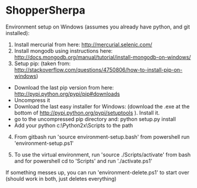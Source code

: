 ShopperSherpa
=============

Environment setup on Windows (assumes you already have python, and git installed):
1) Install mercurial from here: http://mercurial.selenic.com/
2) Install mongodb using instructions here: http://docs.mongodb.org/manual/tutorial/install-mongodb-on-windows/
3) Setup pip:
(taken from: http://stackoverflow.com/questions/4750806/how-to-install-pip-on-windows)
 - Download the last pip version from here: http://pypi.python.org/pypi/pip#downloads
 - Uncompress it
 - Download the last easy installer for Windows: (download the .exe at the bottom of http://pypi.python.org/pypi/setuptools ). Install it.
 - go to the uncompressed pip directory and: python setup.py install
 - Add your python c:\Python2x\Scripts to the path

4) From gitbash run 'source environment-setup.bash' from powershell run 'environment-setup.ps1'

5) To use the virtual environment, run 'source ./Scripts/activate' from bash and for powershell cd to 'Scripts' and run './activate.ps1'

If something messes up, you can run 'environment-delete.ps1' to start over (should work in both, just deletes everything)